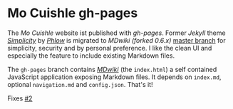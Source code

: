 # Mo Cuishle gh-pages

The *Mo Cuishle* website ist published with *gh-pages*. Former *Jekyll* theme [*Simplicity*](https://phlow.github.io/simplicity/) by [*Phlow*](https://phlow.de/) is migrated to *MDwiki (forked 0.6.x)* [master branch](https://github.com/ganskef/mdwiki) for simplicity, security and by personal preference. I like the clean UI and especially the feature to include existing Markdown files.

The `gh-pages` branch contains *[MDwiki](https://ganskef.github.io/mdwiki/#!quickstart.md)* (the `index.html`) a self contained JavaScript application exposing Markdown files. It depends on `index.md`, optional `navigation.md` and `config.json`. That's it!

Fixes [#2](https://github.com/ganskef/MoCuishle/issues/2)
